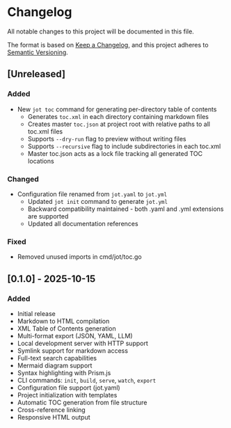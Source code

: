 # Changelog

All notable changes to this project will be documented in this file.

The format is based on [Keep a Changelog](https://keepachangelog.com/en/1.0.0/),
and this project adheres to [Semantic Versioning](https://semver.org/spec/v2.0.0.html).

## [Unreleased]

### Added
- New `jot toc` command for generating per-directory table of contents
  - Generates `toc.xml` in each directory containing markdown files
  - Creates master `toc.json` at project root with relative paths to all toc.xml files
  - Supports `--dry-run` flag to preview without writing files
  - Supports `--recursive` flag to include subdirectories in each toc.xml
  - Master toc.json acts as a lock file tracking all generated TOC locations

### Changed
- Configuration file renamed from `jot.yaml` to `jot.yml`
  - Updated `jot init` command to generate `jot.yml`
  - Backward compatibility maintained - both .yaml and .yml extensions are supported
  - Updated all documentation references

### Fixed
- Removed unused imports in cmd/jot/toc.go

## [0.1.0] - 2025-10-15

### Added
- Initial release
- Markdown to HTML compilation
- XML Table of Contents generation
- Multi-format export (JSON, YAML, LLM)
- Local development server with HTTP support
- Symlink support for markdown access
- Full-text search capabilities
- Mermaid diagram support
- Syntax highlighting with Prism.js
- CLI commands: `init`, `build`, `serve`, `watch`, `export`
- Configuration file support (jot.yaml)
- Project initialization with templates
- Automatic TOC generation from file structure
- Cross-reference linking
- Responsive HTML output
